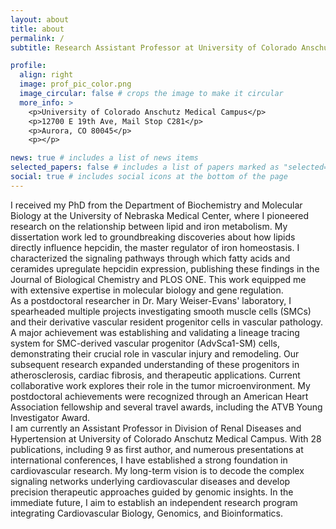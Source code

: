 ```yaml
---
layout: about
title: about
permalink: /
subtitle: Research Assistant Professor at University of Colorado Anschutz Medical Campus.

profile:
  align: right
  image: prof_pic_color.png
  image_circular: false # crops the image to make it circular
  more_info: >
    <p>University of Colorado Anschutz Medical Campus</p>
    <p>12700 E 19th Ave, Mail Stop C281</p>
    <p>Aurora, CO 80045</p>
    <p></p>

news: true # includes a list of news items
selected_papers: false # includes a list of papers marked as "selected={true}"
social: true # includes social icons at the bottom of the page
---
```

I received my PhD from the Department of Biochemistry and Molecular Biology at the University of Nebraska Medical Center, where I pioneered research on the relationship between lipid and iron metabolism. My dissertation work led to groundbreaking discoveries about how lipids directly influence hepcidin, the master regulator of iron homeostasis. I characterized the signaling pathways through which fatty acids and ceramides upregulate hepcidin expression, publishing these findings in the Journal of Biological Chemistry and PLOS ONE. This work equipped me with extensive expertise in molecular biology and gene regulation.\
As a postdoctoral researcher in Dr. Mary Weiser-Evans' laboratory, I spearheaded multiple projects investigating smooth muscle cells (SMCs) and their derivative vascular resident progenitor cells in vascular pathology. A major achievement was establishing and validating a lineage tracing system for SMC-derived vascular progenitor (AdvSca1-SM) cells, demonstrating their crucial role in vascular injury and remodeling. Our subsequent research expanded understanding of these progenitors in atherosclerosis, cardiac fibrosis, and therapeutic applications. Current collaborative work explores their role in the tumor microenvironment. My postdoctoral achievements were recognized through an American Heart Association fellowship and several travel awards, including the ATVB Young Investigator Award.\
I am currently an Assistant Professor in Division of Renal Diseases and Hypertension at University of Colorado Anschutz Medical Campus. With 28 publications, including 9 as first author, and numerous presentations at international conferences, I have established a strong foundation in cardiovascular research. My long-term vision is to decode the complex signaling networks underlying cardiovascular diseases and develop precision therapeutic approaches guided by genomic insights. In the immediate future, I aim to establish an independent research program integrating Cardiovascular Biology, Genomics, and Bioinformatics.